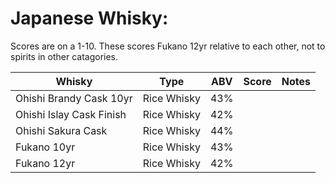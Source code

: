 # Japanese Whisky:

Scores are on a 1-10. These scores Fukano 12yr relative to each other, not to spirits in other catagories.

| Whisky                   | Type        | ABV | Score | Notes |
|--------------------------|-------------|:---:|:-----:|-------|
| Ohishi Brandy Cask 10yr  | Rice Whisky | 43% |       |       |
| Ohishi Islay Cask Finish | Rice Whisky | 42% |       |       |
| Ohishi Sakura Cask       | Rice Whisky | 44% |       |       |
| Fukano 10yr              | Rice Whisky | 43% |       |       |
| Fukano 12yr              | Rice Whisky | 42% |       |       |

